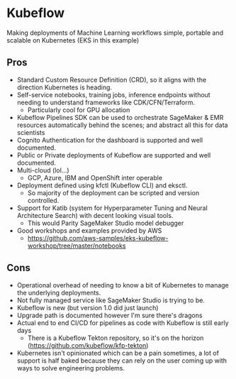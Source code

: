 # Kubeflow

Making deployments of Machine Learning workflows simple, portable and scalable on Kubernetes (EKS in this example)

## Pros

* Standard Custom Resource Definition (CRD), so it aligns with the direction Kubernetes is heading.
* Self-service notebooks, training jobs, inference endpoints without needing to understand frameworks like CDK/CFN/Terraform.
  * Particularly cool for GPU allocation
* Kubeflow Pipelines SDK can be used to orchestrate SageMaker & EMR resources automatically behind the scenes; and abstract all this for data scientists
* Cognito Authentication for the dashboard is supported and well documented.
* Public or Private deployments of Kubeflow are supported and well documented.
* Multi-cloud (lol...)
  * GCP, Azure, IBM and OpenShift inter operable
* Deployment defined using kfctl (Kubeflow CLI) and eksctl.
  * So majority of the deployment can be scripted and version controlled.
* Support for Katib (system for Hyperparameter Tuning and Neural Architecture Search) with decent looking visual tools. 
  * This would Parity SageMaker Studio model debugger
* Good workshops and examples provided by AWS
  * https://github.com/aws-samples/eks-kubeflow-workshop/tree/master/notebooks

## Cons

* Operational overhead of needing to know a bit of Kubernetes to manage the underlying deployments.
* Not fully managed service like SageMaker Studio is trying to be.
* Kubeflow is new (but version 1.0 did just launch)
* Upgrade path is documented however I'm sure there's dragons
* Actual end to end CI/CD for pipelines as code with Kubeflow is still early days
  * There is a Kubeflow Tekton repository, so it's on the horizon (https://github.com/kubeflow/kfp-tekton)
* Kubernetes isn't opinionated which can be a pain sometimes, a lot of support is half baked because they can rely on the user coming up with ways to solve engineering problems.
